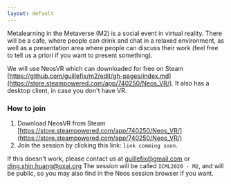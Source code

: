 ```yaml
---
layout: default
---
```


Metalearning in the Metaverse (M2) is a social event in virtual reality. There will be a cafe, where people can drink and chat in a relaxed environment, as well as a presentation area where people can discuss their work (feel free to tell us a priori if you want to present something).

We will use NeosVR which can downloaded for free on Steam [https://github.com/guillefix/m2/edit/gh-pages/index.md](https://store.steampowered.com/app/740250/Neos_VR/). It also has a desktop client, in case you don't have VR.

### How to join

1. Download NeosVR from Steam [https://store.steampowered.com/app/740250/Neos_VR/](https://store.steampowered.com/app/740250/Neos_VR/)
2. Join the session by clicking this link: `link comming soon`.

If this doesn't work, please contact us at guillefix@gmail.com or ding.shin.huang@oxai.org
The session will be called `ICML2020 - M2`, and will be public, so you may also find in the Neos session browser if you want.
